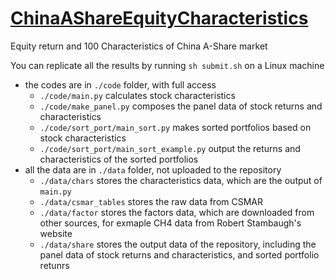 # [ChinaAShareEquityCharacteristics](https://github.com/Quantactix/ChinaAShareEquityCharacteristics)
Equity return and 100 Characteristics of China A-Share market

You can replicate all the results by running `sh submit.sh` on a Linux machine

- the codes are in `./code` folder, with full access
    - `./code/main.py` calculates stock characteristics
    - `./code/make_panel.py` composes the panel data of stock returns and characteristics
    - `./code/sort_port/main_sort.py` makes sorted portfolios based on stock characteristics
    - `./code/sort_port/main_sort_example.py` output the returns and characteristics of the sorted portfolios
- all the data are in `./data` folder, not uploaded to the repository
    - `./data/chars` stores the characteristics data, which are the output of `main.py`
    - `./data/csmar_tables` stores the raw data from CSMAR
    - `./data/factor` stores the factors data, which are downloaded from other sources, for exmaple CH4 data from Robert Stambaugh's website
    - `./data/share` stores the output data of the repository, including the panel data of stock returns and characteristics, and sorted portfolio retunrs

